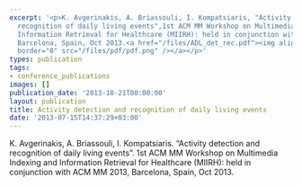 ```yaml
---
excerpt: '<p>K. Avgerinakis, A. Briassouli, I. Kompatsiaris, "Activity detection and
  recognition of daily living events",1st ACM MM Workshop on Multimedia Indexing and
  Information Retrieval for Healthcare (MIIRH): held in conjunction with ACM MM 2013,
  Barcelona, Spain, Oct 2013.<a href="/files/ADL_det_rec.pdf"><img align="top" alt=""
  border="0" src="/files/pdf/pdf.png" /></a></p>'
types: publication
tags:
- conference_publications
images: []
publication_date: '2013-10-21T00:00:00'
layout: publication
title: Activity detection and recognition of daily living events
date: '2013-07-15T14:37:29+03:00'
---
```

<p>K. Avgerinakis, A. Briassouli, I. Kompatsiaris. &ldquo;Activity detection and recognition of daily living events&rdquo;. 1st ACM MM Workshop on Multimedia Indexing and Information Retrieval for Healthcare (MIIRH): held in conjunction with ACM MM 2013, Barcelona, Spain, Oct 2013.<a href="/files/ADL_det_rec.pdf"><img align="top" alt="" border="0" src="/files/pdf/pdf.png" /></a></p>
